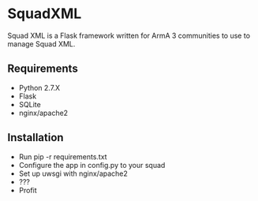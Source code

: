 # SquadXML
Squad XML is a Flask framework written for ArmA 3 communities to use to manage Squad XML.

## Requirements
* Python 2.7.X
* Flask
* SQLite
* nginx/apache2

## Installation
* Run pip -r requirements.txt
* Configure the app in config.py to your squad
* Set up uwsgi with nginx/apache2
* ???
* Profit
